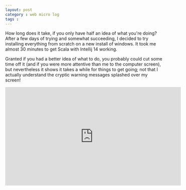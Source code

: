```yaml
---
layout: post
category : web micro log
tags : 
---
```


How long does it take, if you only have half an idea of what you're doing? After a few days of trying and somewhat succeeding, I decided to try installing everything from scratch on a new install of windows. It took me almost 30 minutes to get Scala with Intellij 14 working. 

Granted if you had a better idea of what to do, you probably could cut some time off it (and if you were more attentive than me to the computer screen), but nevertheless it shows it takes a while for things to get going; not that I actually understand the cryptic warning messages splashed over my screen!

<iframe width="560" height="315" src="https://www.youtube.com/embed/a4nwd_68Af8" frameborder="0" allowfullscreen></iframe>

